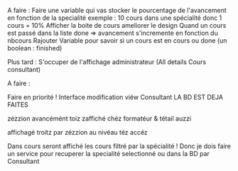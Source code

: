A faire :
Faire une variable qui vas stocker le pourcentage de l'avancement en fonction de la specialité exemple : 10 cours dans une spécialité donc 1 cours = 10%
Afficher la boite de cours ameliorer le design
Quand un cours est passé dans la liste done => avancement s'incremente en fonction du nbcours
Rajouter Variable pour savoir si un cours est en cours ou done (un boolean : finished)

Plus tard :
S'occuper de l'affichage administrateur (All details Cours consultant)

A faire :

Faire en priorité !
Interface modification viéw Consultant
LA BD EST DEJA FAITES

zézzion avancémént toiz zaffiché chéz formatéur & tétail auzzi

affichagé troitz par zézzion au nivéau téz accéz

Dans cours seront affiché les cours filtré par la spécialité ! 
Donc je dois faire un service pour recuperer la specialité selectionné ou dans la BD par Consultant









 
